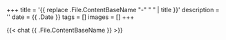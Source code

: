 +++
title = '{{ replace .File.ContentBaseName "-" " " | title }}'
description = ''
date = {{ .Date }}
tags = []
images = []
+++

{{< chat {{ .File.ContentBaseName }} >}}
